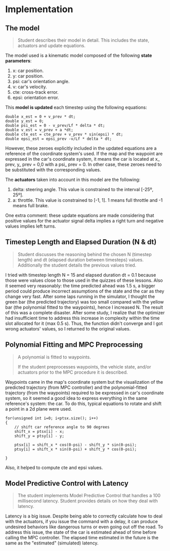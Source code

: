 # Implementation #


## The model ##

> Student describes their model in detail. This includes the state, actuators and update equations.
> 

The model used is a kinematic model composed of the following **state parameters**:

1. x: car position.
1. y: car position.
1. psi: car's orientation angle.
1. v: car's velocity.
1. cte: cross-track error.
1. epsi: orientation error.

This **model is updated** each timestep using the following equations:

    double x_est = 0 + v_prev * dt;
    double y_est = 0; 
    double psi_est = 0 - v_prev/Lf * delta * dt;
    double v_est = v_prev + a *dt;
    double cte_est = cte_prev + v_prev * sin(epsi) * dt;
    double epsi_est = epsi_prev -v/Lf * delta * dt;

However, these zeroes explicitly included in the updated equations are a reference of the coordinate system's used. If the map and the waypoint are expressed in the car's coordinate system, it means the car is located at x_ prev, y_ prev = 0,0 with a psi_ prev = 0. In other case, these zeroes need to be substituted with the corresponding values.

The **actuators** taken into account in this model are the following:

1. delta: steering angle. This value is constrained to the interval [-25º, 25º].
1. a: throttle. This value is constrained to [-1, 1]. 1 means full throttle and -1 means full brake.

One extra comment: these update equations are made considering that positive values for the actuator signal delta implies a right turn and negative values implies left turns.


## Timestep Length and Elapsed Duration (N & dt)

> Student discusses the reasoning behind the chosen N (timestep length) and dt (elapsed duration between timesteps) values. Additionally the student details the previous values tried.

I tried with timestep length N = 15 and elapsed duration dt = 0.1 because those were values close to those used in the quizzes of these lessons. Also it seemed very reasonably: the time predicted ahead was 1.5 s, a bigger period could produce incorrect assumptions of the state and the car as they change very fast. After some laps running in the simulator, I thought the green bar (the predicted trajectory) was too small compared with the yellow bar (the polynomial fitted to the waypoints), hence I increased N. The result of this was a complete disaster. After some study, I realize that the optimizer had insufficient time to address this increase in complexity within the time slot allocated for it (max 0.5 s). Thus, the function didn't converge and I got wrong actuators' values, so I returned to the original values.


## Polynomial Fitting and MPC Preprocessing ##

> A polynomial is fitted to waypoints.
> 
> 
> If the student preprocesses waypoints, the vehicle state, and/or actuators prior to the MPC procedure it is described.

Waypoints came in the map's coordinate system but the visualization of the predicted trajectory (from MPC controller) and the polynomial-fitted trajectory (from the waypoints) required to be expressed in car's coordinate system, so it seemed a good idea to express everything in the same reference's system: the car. To do this, typical equations to rotate and shift a point in a 2d plane were used.

    for(unsigned int i=0; i<ptsx.size(); i++)
    {
    	// shift car reference angle to 90 degrees
    	shift_x = ptsx[i] - x;
    	shift_y = ptsy[i] - y;
    
    	ptsx[i] = shift_x * cos(0-psi) - shift_y * sin(0-psi);
    	ptsy[i] = shift_x * sin(0-psi) + shift_y * cos(0-psi);
    
    }

Also, it helped to compute cte and epsi values.

## Model Predictive Control with Latency ##
	

> The student implements Model Predictive Control that handles a 100 millisecond latency. Student provides details on how they deal with latency.

Latency is a big issue. Despite being able to correctly calculate how to deal with the actuators, if you issue the command with a delay, it can produce undesired behaviors like dangerous turns or even going out off the road. To address this issue, the state of the car is estimated ahead of time before calling the MPC controller. The elapsed time estimated in the future is the same as the "estimated" (simulated) latency.